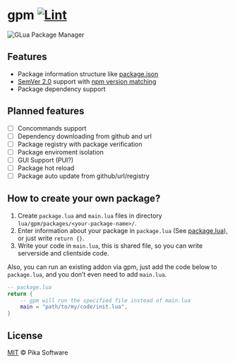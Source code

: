 # gpm [![Lint](https://github.com/Pika-Software/gpm/actions/workflows/lint.yml/badge.svg)](https://github.com/Pika-Software/gpm/actions/workflows/lint.yml)
![GLua Package Manager](https://i.imgur.com/w454Ms1.png?1)

## Features
* Package information structure like [package.json](https://docs.npmjs.com/cli/v6/configuring-npm/package-json)
* [SemVer 2.0](https://semver.org/) support with [npm version matching](https://docs.npmjs.com/cli/v6/configuring-npm/package-json#dependencies)
* Package dependency support

## Planned features
 * [ ] Concommands support
 * [ ] Dependency downloading from github and url
 * [ ] Package registry with package verification
 * [ ] Package enviroment isolation
 * [ ] GUI Support (PUI?)
 * [ ] Package hot reload
 * [ ] Package auto update from github/url/registry

## How to create your own package?
1. Create `package.lua` and `main.lua` files in directory `lua/gpm/packages/<your-package-name>/`.
2. Enter information about your package in `package.lua` (See [package.lua](package.lua.md)), or just write `return {}`.
3. Write your code in `main.lua`, this is shared file, so you can write serverside and clientside code.

Also, you can run an existing addon via gpm, just add the code below to `package.lua`, and you don’t even need to add `main.lua`.
```lua
-- package.lua
return {
    -- gpm will run the specified file instead of main.lua
    main = "path/to/my/code/init.lua",
}
```

## License
[MIT](LICENSE) © Pika Software
